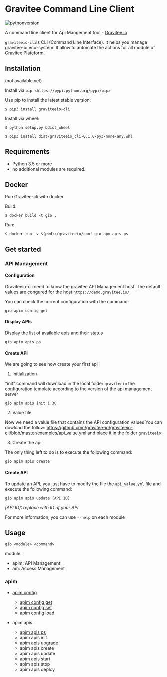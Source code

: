 # Gravitee Command Line Client

![pythonversion](https://img.shields.io/badge/python-3-brightgreen.svg?logo=Python&style=for-the-badge)

A command line client for Api Mangement tool - [Gravitee.io](https://gravitee.io/)

`graviteeio-cli`is CLI (Command Line Interface). It helps you manage gravitee-io eco-system. It allow to automate the actions for all module of Gravitee Plateform.


## Installation

(not available yet)

Install via `pip <https://pypi.python.org/pypi/pip>`

Use pip to install the latest stable version:

`$ pip3 install graviteeio-cli`

Install via wheel:

`$ python setup.py bdist_wheel`

`$ pip3 install dist/graviteeio_cli-0.1.0-py3-none-any.whl`

## Requirements

 * Python 3.5 or more
 * no additional modules are required.

## Docker
Run Gravitee-cli with docker

Build:

`$ docker build -t gio .`

Run:

`$ docker run -v $(pwd):/graviteeio/conf gio apm apis ps`

## Get started

### API Management

#### Configuration
Graviteeio-cli need to know the gravitee API Management host. The default values are congured for the host `https://demo.gravitee.io/`. 

You can check the current configuration with the command:

`gio apim config get`

#### Display APIs

Display the list of available apis and their status

`gio apim apis ps`

#### Create API

We are going to see how create your first api

1. Initialization

"init" command will download in the local folder `graviteeio` the configuration template according to the version of the api management server

`gio apim apis init 1.30`

2. Value file

Now we need a value file that contains the API configuration values
You can dowload the follow: https://github.com/gravitee-io/graviteeio-cli/blob/master/examples/api_value.yml and place it in the folder `graviteeio`

3. Create the api

The only thing left to do is to execute the following command:

`gio apim apis create`

#### Create API

To update an API,  you just have to modify the file the `api_value.yml` file and execute the following command:

`gio apim apis update [API ID]`

*[API ID]: replace with ID of your API*


For more information, you can use `--help` on each module

## Usage

`gio <module> <command>`

module:
- apim: API Management
- am: Access Management

### apim

* [apim config](https://github.com/gravitee-io/graviteeio-cli/blob/master/docs/apim-config.md)
    * [apim config get](https://github.com/gravitee-io/graviteeio-cli/blob/master/docs/apim-config-get.md)
    * [apim config set](https://github.com/gravitee-io/graviteeio-cli/blob/master/docs/apim-config-set.md)
    * [apim config load](https://github.com/gravitee-io/graviteeio-cli/blob/master/docs/apim-config-load.md)

* apim apis
    * [apim apis ps](https://github.com/gravitee-io/graviteeio-cli/blob/master/docs/apim-apis-ps.md)
    * apim apis init
    * apim apis upgrade
    * apim apis create
    * apim apis update
    * apim apis start
    * apim apis stop
    * apim apis deploy




